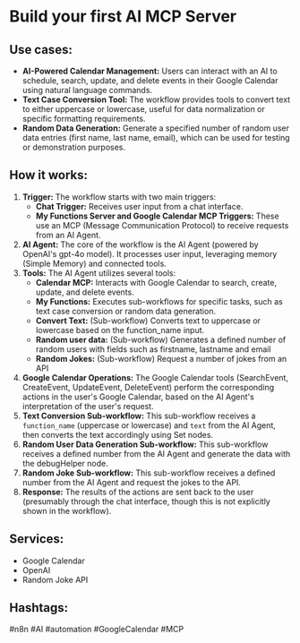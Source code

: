 # Build your first AI MCP Server

## Use cases:

- **AI-Powered Calendar Management:** Users can interact with an AI to schedule, search, update, and delete events in their Google Calendar using natural language commands.
- **Text Case Conversion Tool:** The workflow provides tools to convert text to either uppercase or lowercase, useful for data normalization or specific formatting requirements.
- **Random Data Generation:** Generate a specified number of random user data entries (first name, last name, email), which can be used for testing or demonstration purposes.

## How it works:

1. **Trigger:** The workflow starts with two main triggers:
    - **Chat Trigger:** Receives user input from a chat interface.
    - **My Functions Server and Google Calendar MCP Triggers:** These use an MCP (Message Communication Protocol) to receive requests from an AI Agent.
2. **AI Agent:** The core of the workflow is the AI Agent (powered by OpenAI's gpt-4o model). It processes user input, leveraging memory (Simple Memory) and connected tools.
3. **Tools:** The AI Agent utilizes several tools:
    - **Calendar MCP:** Interacts with Google Calendar to search, create, update, and delete events.
    - **My Functions:** Executes sub-workflows for specific tasks, such as text case conversion or random data generation.
    - **Convert Text:** (Sub-workflow) Converts text to uppercase or lowercase based on the function_name input.
    - **Random user data:** (Sub-workflow) Generates a defined number of random users with fields such as firstname, lastname and email
    - **Random Jokes:** (Sub-workflow) Request a number of jokes from an API
4. **Google Calendar Operations:** The Google Calendar tools (SearchEvent, CreateEvent, UpdateEvent, DeleteEvent) perform the corresponding actions in the user's Google Calendar, based on the AI Agent's interpretation of the user's request.
5. **Text Conversion Sub-workflow:** This sub-workflow receives a `function_name` (uppercase or lowercase) and `text` from the AI Agent, then converts the text accordingly using Set nodes.
6. **Random User Data Generation Sub-workflow:** This sub-workflow receives a defined number from the AI Agent and generate the data with the debugHelper node.
7. **Random Joke Sub-workflow:** This sub-workflow receives a defined number from the AI Agent and request the jokes to the API.
8. **Response:** The results of the actions are sent back to the user (presumably through the chat interface, though this is not explicitly shown in the workflow).

## Services:

- Google Calendar
- OpenAI
- Random Joke API

## Hashtags:

#n8n #AI #automation #GoogleCalendar #MCP
